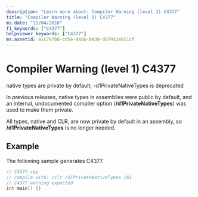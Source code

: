 ```yaml
---
description: "Learn more about: Compiler Warning (level 1) C4377"
title: "Compiler Warning (level 1) C4377"
ms.date: "11/04/2016"
f1_keywords: ["C4377"]
helpviewer_keywords: ["C4377"]
ms.assetid: a1c797b8-cd5e-4a56-b430-d07932e811cf
---
```

# Compiler Warning (level 1) C4377

native types are private by default; -d1PrivateNativeTypes is deprecated

In previous releases, native types in assemblies were public by default, and an internal, undocumented compiler option (**/d1PrivateNativeTypes**) was used to make them private.

All types, native and CLR, are now private by default in an assembly, so **/d1PrivateNativeTypes** is no longer needed.

## Example

The following sample generates C4377.

```cpp
// C4377.cpp
// compile with: /clr /d1PrivateNativeTypes /W1
// C4377 warning expected
int main() {}
```
